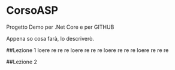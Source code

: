 # CorsoASP

Progetto Demo per .Net Core e per GITHUB

Appena so cosa farà, lo descriverò.

##Lezione 1
loere re re re loere re re re loere re re re loere re re re 

##Lezione 2
